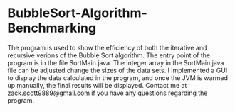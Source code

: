 # BubbleSort-Algorithm-Benchmarking
The program is used to show the efficiency of both the iterative and recursive verions of the Bubble Sort algorithm. The entry point of the program is in the file SortMain.java. The integer array in the SortMain.java file can be adjusted change the sizes of the data sets. I implemented a GUI to display the data calculated in the program, and once the JVM is warmed up manually, the final results will be displayed. Contact me at zack.scott9889@gmail.com if you have any questions regarding the program.
